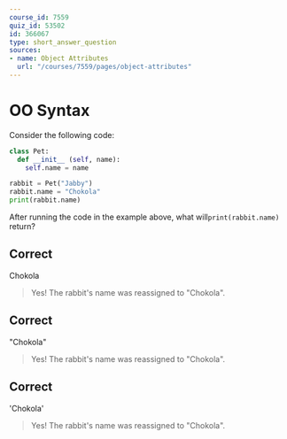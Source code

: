 ```yaml
---
course_id: 7559
quiz_id: 53502
id: 366067
type: short_answer_question
sources:
- name: Object Attributes
  url: "/courses/7559/pages/object-attributes"
---
```


# OO Syntax

Consider the following code:

```python
class Pet:
  def __init__ (self, name):
    self.name = name

rabbit = Pet("Jabby")
rabbit.name = "Chokola"
print(rabbit.name)
```

After running the code in the example above, what will`print(rabbit.name)`
return?

## Correct

Chokola

> Yes! The rabbit's name was reassigned to "Chokola".

## Correct

"Chokola"

> Yes! The rabbit's name was reassigned to "Chokola".

## Correct

'Chokola'

> Yes! The rabbit's name was reassigned to "Chokola".
